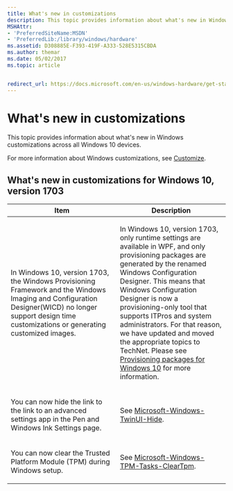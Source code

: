 ```yaml
---
title: What's new in customizations
description: This topic provides information about what's new in Windows customizations across all Windows 10 devices.
MSHAttr:
- 'PreferredSiteName:MSDN'
- 'PreferredLib:/library/windows/hardware'
ms.assetid: D308885E-F393-419F-A333-528E5315CBDA
ms.author: themar
ms.date: 05/02/2017
ms.topic: article


redirect_url: https://docs.microsoft.com/en-us/windows-hardware/get-started/what-s-new-in-windows
---
```


# What's new in customizations


This topic provides information about what's new in Windows customizations across all Windows 10 devices.

For more information about Windows customizations, see [Customize](index.md).

## What's new in customizations for Windows 10, version 1703


<table>
<colgroup>
<col width="50%" />
<col width="50%" />
</colgroup>
<thead>
<tr class="header">
<th>Item</th>
<th>Description</th>
</tr>
</thead>
<tbody>
<tr class="even">
<td><p>In Windows 10, version 1703, the Windows Provisioning Framework and the Windows Imaging and Configuration Designer(WICD) no longer support design time customizations or generating customized images. </p></td>
<td><p>In Windows 10, version 1703, only runtime settings are available in WPF, and only provisioning packages are generated by the renamed Windows Configuration Designer. This means that Windows Configuration Designer is now a provisioning-only tool that supports ITPros and system administrators. For that reason, we have updated and moved the appropriate topics to TechNet. Please see <a href="https://docs.microsoft.com/en-us/windows/configuration/provisioning-packages/provisioning-packages" data-raw-source="[Provisioning packages for Windows 10](https://docs.microsoft.com/en-us/windows/configuration/provisioning-packages/provisioning-packages)">Provisioning packages for Windows 10</a> for more information.</p></td>
</tr>
<tr class="odd">
<td><p>You can now hide the link to the link to an advanced settings app in the Pen and Windows Ink Settings page.</p></td>
<td><p> See <a href="desktop/unattend/microsoft-windows-twinui-hide.md" data-raw-source="[Microsoft-Windows-TwinUI-Hide](desktop/unattend/microsoft-windows-twinui-hide.md)">Microsoft-Windows-TwinUI-Hide</a>.</p></td>
</tr>
<tr class="even">
<td><p>You can now clear the Trusted Platform Module (TPM) during Windows setup. </p></td>
<td><p>See <a href="desktop/unattend/microsoft-windows-tpm-tasks-cleartpm.md" data-raw-source="[Microsoft-Windows-TPM-Tasks-ClearTpm](desktop/unattend/microsoft-windows-tpm-tasks-cleartpm.md)">Microsoft-Windows-TPM-Tasks-ClearTpm</a>.</p></td>
</tr>

</tbody>
</table>

 

 

 






